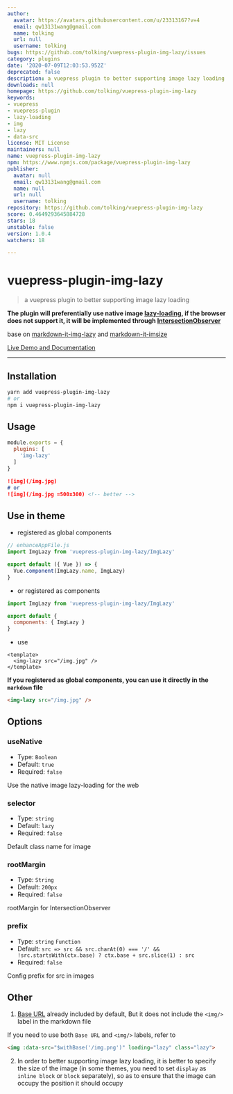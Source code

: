```yaml
---
author:
  avatar: https://avatars.githubusercontent.com/u/23313167?v=4
  email: qw13131wang@gmail.com
  name: tolking
  url: null
  username: tolking
bugs: https://github.com/tolking/vuepress-plugin-img-lazy/issues
category: plugins
date: '2020-07-09T12:03:53.952Z'
deprecated: false
description: a vuepress plugin to better supporting image lazy loading
downloads: null
homepage: https://github.com/tolking/vuepress-plugin-img-lazy
keywords:
- vuepress
- vuepress-plugin
- lazy-loading
- img
- lazy
- data-src
license: MIT License
maintainers: null
name: vuepress-plugin-img-lazy
npm: https://www.npmjs.com/package/vuepress-plugin-img-lazy
publisher:
  avatar: null
  email: qw13131wang@gmail.com
  name: null
  url: null
  username: tolking
repository: https://github.com/tolking/vuepress-plugin-img-lazy
score: 0.4649293645884728
stars: 18
unstable: false
version: 1.0.4
watchers: 18

---
```


# vuepress-plugin-img-lazy

> a vuepress plugin to better supporting image lazy loading

**The plugin will preferentially use native image [lazy-loading](https://caniuse.com/#feat=loading-lazy-attr), if the browser does not support it, it will be implemented through [IntersectionObserver](https://caniuse.com/#feat=intersectionobserver)**

base on [markdown-it-img-lazy](https://github.com/tolking/markdown-it-img-lazy) and [markdown-it-imsize](https://github.com/tatsy/markdown-it-imsize)

[Live Demo and Documentation](https://tolking.github.io/vuepress-plugin-img-lazy/preview.html)

---

## Installation

``` sh
yarn add vuepress-plugin-img-lazy
# or
npm i vuepress-plugin-img-lazy
```

## Usage

``` js
module.exports = {
  plugins: [
    'img-lazy'
  ]
}
```

``` md
![img](/img.jpg)
# or
![img](/img.jpg =500x300) <!-- better -->
```

## Use in theme

- registered as global components

``` js
// enhanceAppFile.js
import ImgLazy from 'vuepress-plugin-img-lazy/ImgLazy'

export default ({ Vue }) => {
  Vue.component(ImgLazy.name, ImgLazy)
}
```

- or registered as components

``` js
import ImgLazy from 'vuepress-plugin-img-lazy/ImgLazy'

export default {
  components: { ImgLazy }
}
```

- use

``` vue
<template>
  <img-lazy src="/img.jpg" />
</template>
```

**If you registered as global components, you can use it directly in the `markdown` file**

``` md
<img-lazy src="/img.jpg" />
```

## Options

### useNative
- Type: `Boolean`
- Default: `true`
- Required: `false`

Use the native image lazy-loading for the web

### selector
- Type: `string`
- Default: `lazy`
- Required: `false`

Default class name for image

### rootMargin
- Type: `String`
- Default: `200px`
- Required: `false`

rootMargin for IntersectionObserver

### prefix
- Type: `string` `Function`
- Default: `src => src && src.charAt(0) === '/' && !src.startsWith(ctx.base) ? ctx.base + src.slice(1) : src`
- Required: `false`

Config prefix for src in images

## Other

1. [Base URL](https://vuepress.vuejs.org/guide/assets.html#rBase%20URL) already included by default, But it does not include the `<img/>` label in the markdown file <Badge text="^1.0.2"/>

If you need to use both `Base URL` and `<img/>` labels, refer to

``` md
<img :data-src="$withBase('/img.png')" loading="lazy" class="lazy">
```

2. In order to better supporting image lazy loading, it is better to specify the size of the image (in some themes, you need to set `display` as `inline block` or `block` separately), so as to ensure that the image can occupy the position it should occupy
